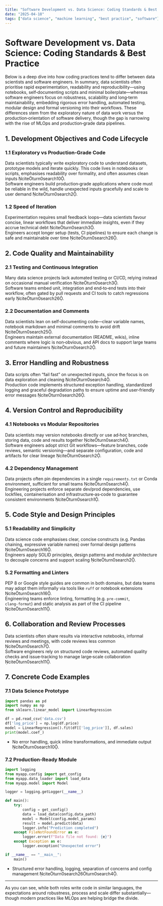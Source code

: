 ```yaml
---
title: "Software Development vs. Data Science: Coding Standards & Best Practice"
date: "2025-04-18"
tags: ["data science", "machine learning", "best practice", "software"]
---
```


# Software Development vs. Data Science: Coding Standards & Best Practice

Below is a deep dive into how coding practices tend to differ between data scientists and software engineers. In summary, data scientists often prioritise rapid experimentation, readability and reproducibility—using notebooks, self‑documenting scripts and minimal boilerplate—whereas software engineers focus on robustness, scalability and long‑term maintainability, embedding rigorous error handling, automated testing, modular design and formal versioning into their workflows. These differences stem from the exploratory nature of data work versus the production‑orientation of software delivery, though the gap is narrowing with the rise of MLOps and production‑grade data pipelines.

## 1. Development Objectives and Code Lifecycle

### 1.1 Exploratory vs Production‑Grade Code

Data scientists typically write exploratory code to understand datasets, prototype models and iterate quickly. This code lives in notebooks or scripts, emphasises readability over formality, and often assumes clean inputs citeturn0search10.  
Software engineers build production‑grade applications where code must be reliable in the wild, handle unexpected inputs gracefully and scale to user demand citeturn0search2.

### 1.2 Speed of Iteration

Experimentation requires small feedback loops—data scientists favour concise, linear workflows that deliver immediate insights, even if they accrue technical debt citeturn0search3.  
Engineers accept longer setup (tests, CI pipelines) to ensure each change is safe and maintainable over time citeturn0search26.

## 2. Code Quality and Maintainability

### 2.1 Testing and Continuous Integration

Many data science projects lack automated testing or CI/CD, relying instead on occasional manual verification citeturn0search3.  
Software teams embed unit, integration and end‑to‑end tests into their workflow, often gated by pull requests and CI tools to catch regressions early citeturn0search26.

### 2.2 Documentation and Comments

Data scientists lean on self‑documenting code—clear variable names, notebook markdown and minimal comments to avoid drift citeturn0search25.  
Engineers maintain external documentation (README, wikis), inline comments where logic is non‑obvious, and API docs to support large teams and future maintainers citeturn0search2.

## 3. Error Handling and Robustness

Data scripts often “fail fast” on unexpected inputs, since the focus is on data exploration and cleaning citeturn0search4.  
Production code implements structured exception handling, standardized logging and graceful degradation paths to ensure uptime and user‑friendly error messages citeturn0search26.

## 4. Version Control and Reproducibility

### 4.1 Notebooks vs Modular Repositories

Data scientists may version notebooks directly or use ad‑hoc branches, storing data, code and results together citeturn0search4.  
Software engineers adopt strict Git workflows—feature branches, code reviews, semantic versioning—and separate configuration, code and artifacts for clear lineage citeturn0search2.

### 4.2 Dependency Management

Data projects often pin dependencies in a single `requirements.txt` or Conda environment, sufficient for small teams citeturn0search4.  
Engineering projects enforce separate dev/prod dependencies, use lockfiles, containerisation and infrastructure‑as‑code to guarantee consistent environments citeturn0search1.

## 5. Code Style and Design Principles

### 5.1 Readability and Simplicity

Data science code emphasises clear, concise constructs (e.g. Pandas chaining, expressive variable names) over formal design patterns citeturn0search16.  
Engineers apply SOLID principles, design patterns and modular architecture to decouple concerns and support scaling citeturn0search2.

### 5.2 Formatting and Linters

PEP 8 or Google style guides are common in both domains, but data teams may adopt them informally via tools like `ruff` or notebook extensions citeturn0search16.  
Engineering teams enforce linting, formatting (e.g. `pre‑commit`, `clang‑format`) and static analysis as part of the CI pipeline citeturn0search11.

## 6. Collaboration and Review Processes

Data scientists often share results via interactive notebooks, informal reviews and meetings, with code reviews less common citeturn0search7.  
Software engineers rely on structured code reviews, automated quality checks and issue‑tracking to manage large‑scale collaboration citeturn0search11.

## 7. Concrete Code Examples

### 7.1 Data Science Prototype

```python
import pandas as pd
import numpy as np
from sklearn.linear_model import LinearRegression

df = pd.read_csv('data.csv')
df['log_price'] = np.log(df.price)
model = LinearRegression().fit(df[['log_price']], df.sales)
print(model.coef_)
```

- No error handling, quick inline transformations, and immediate output citeturn0search10.

### 7.2 Production‑Ready Module

```python
import logging
from myapp.config import get_config
from myapp.data_loader import load_data
from myapp.model import Model

logger = logging.getLogger(__name__)

def main():
    try:
        config = get_config()
        data = load_data(config.data_path)
        model = Model(config.model_params)
        result = model.predict(data)
        logger.info("Prediction completed")
    except FileNotFoundError as e:
        logger.error(f"Data file not found: {e}")
    except Exception as e:
        logger.exception("Unexpected error")

if __name__ == "__main__":
    main()
```

- Structured error handling, logging, separation of concerns and config management citeturn0search26turn0search4.

---

As you can see, while both roles write code in similar languages, the expectations around robustness, process and scale differ substantially—though modern practices like MLOps are helping bridge the divide.
